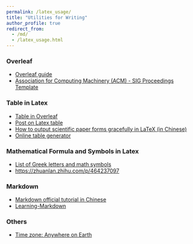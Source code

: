 ```yaml
---
permalink: /latex_usage/
title: "Utilities for Writing"
author_profile: true
redirect_from: 
  - /md/
  - /latex_usage.html
---
```


<!--
<font color=Blue>Framework and Platform</font>
-->


### Overleaf

- [Overleaf guide](https://www.overleaf.com/learn)
- [Association for Computing Machinery (ACM) - SIG Proceedings Template](https://www.overleaf.com/latex/templates/association-for-computing-machinery-acm-sig-proceedings-template/bmvfhcdnxfty)


### Table in Latex

- [Table in Overleaf](https://www.overleaf.com/learn/latex/Tables)
- [Post on Latex table](https://zhuanlan.zhihu.com/p/647067407?utm_id=0)
- [How to output scientific paper forms gracefully in LaTeX (in Chinese)](https://zhuanlan.zhihu.com/p/662104147)
- [Online table generator](https://www.tablesgenerator.com/)


### Mathematical Formula and Symbols in Latex

- [List of Greek letters and math symbols](https://www.overleaf.com/learn/latex/List_of_Greek_letters_and_math_symbols)
- <https://zhuanlan.zhihu.com/p/464237097>


### Markdown

- [Markdown official tutorial in Chinese](https://markdown.com.cn/basic-syntax/)
- [Learning-Markdown](https://www.bookstack.cn/read/Learning-Markdown/README.md)


### Others
- [Time zone: Anywhere on Earth](https://time.is/Anywhere_on_Earth)




